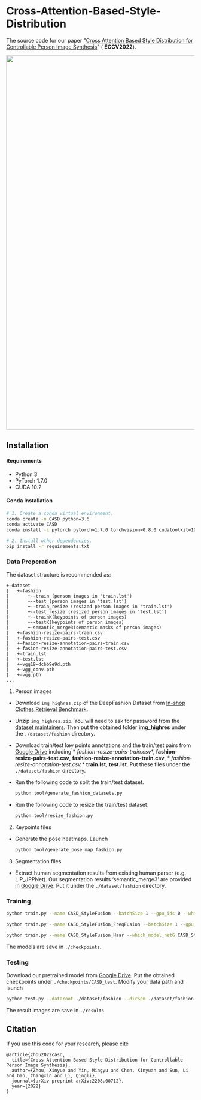 # Cross-Attention-Based-Style-Distribution

The source code for our
paper "[Cross Attention Based Style Distribution for Controllable Person Image Synthesis](https://arxiv.org/abs/2208.00712)" (
**ECCV2022**).

<p align='center'>  
  <img src='https://github.com/xyzhouo/CASD/blob/main/head_img3_00.png' width='1000'/>
</p>

## Installation

#### Requirements

- Python 3
- PyTorch 1.7.0
- CUDA 10.2

#### Conda Installation

``` bash
# 1. Create a conda virtual environment.
conda create -n CASD python=3.6
conda activate CASD
conda install -c pytorch pytorch=1.7.0 torchvision=0.8.0 cudatoolkit=10.2

# 2. Install other dependencies.
pip install -r requirements.txt
```

### Data Preperation

The dataset structure is recommended as:

```
+—dataset
|   +—fashion
|       +--train (person images in 'train.lst')
|       +--test (person images in 'test.lst')
|       +--train_resize (resized person images in 'train.lst')
|       +--test_resize (resized person images in 'test.lst')
|       +--trainK(keypoints of person images)
|       +--testK(keypoints of person images)
|       +—semantic_merge3(semantic masks of person images)
|   +—fashion-resize-pairs-train.csv
|   +—fashion-resize-pairs-test.csv
|   +—fasion-resize-annotation-pairs-train.csv
|   +—fasion-resize-annotation-pairs-test.csv
|   +—train.lst
|   +—test.lst
|   +—vgg19-dcbb9e9d.pth
|   +—vgg_conv.pth
|   +—vgg.pth
...
```

1. Person images

- Download `img_highres.zip` of the DeepFashion Dataset
  from [In-shop Clothes Retrieval Benchmark](https://drive.google.com/drive/folders/0B7EVK8r0v71pYkd5TzBiclMzR00).

- Unzip `img_highres.zip`. You will need to ask for password from
  the [dataset maintainers](http://mmlab.ie.cuhk.edu.hk/projects/DeepFashion/InShopRetrieval.html). Then put the
  obtained folder **img_highres** under the `./dataset/fashion` directory.

- Download train/test key points annotations and the train/test pairs
  from [Google Drive](https://drive.google.com/drive/folders/1qGRZUJY7QipLRDNQ0lhCubDPsJxmX2jK?usp=sharing) including *
  *fashion-resize-pairs-train.csv**, **fashion-resize-pairs-test.csv**, **fashion-resize-annotation-train.csv**, *
  *fashion-resize-annotation-test.csv,** **train.lst**, **test.lst**. Put these files under the  `./dataset/fashion`
  directory.

- Run the following code to split the train/test dataset.

  ```bash
  python tool/generate_fashion_datasets.py
  ```

- Run the following code to resize the train/test dataset.

  ```bash
  python tool/resize_fashion.py
  ``` 


2. Keypoints files

- Generate the pose heatmaps. Launch
  ```bash
  python tool/generate_pose_map_fashion.py
  ```

3. Segmentation files

- Extract human segmentation results from existing human parser (e.g. LIP_JPPNet). Our segmentation results
  ‘semantic_merge3’ are provided
  in [Google Drive](https://drive.google.com/drive/folders/1qGRZUJY7QipLRDNQ0lhCubDPsJxmX2jK?usp=sharing). Put it under
  the ```./dataset/fashion``` directory.

### Training

```bash
python train.py --name CASD_StyleFusion --batchSize 1 --gpu_ids 0 --which_model_netG CASD_StyleFusion --checkpoints_dir ./checkpoints
```

```bash
python train.py --name CASD_StyleFusion_FreqFusion --batchSize 1 --gpu_ids 0 --which_model_netG CASD_StyleFusion_FreqFusion 
```

```bash
python train.py --name CASD_StyleFusion_Haar --which_model_netG CASD_StyleFusion_Haar --batchSize 1 --gpu_ids 0  --nThreads 0
```

The models are save in `./checkpoints`.

### Testing

Download our pretrained model
from [Google Drive](https://drive.google.com/drive/folders/1qGRZUJY7QipLRDNQ0lhCubDPsJxmX2jK?usp=sharing). Put the
obtained checkpoints under `./checkpoints/CASD_test`. Modify your data path and launch

```bash
python test.py --dataroot ./dataset/fashion --dirSem ./dataset/fashion --pairLst ./dataset/fashion/fashion-resize-pairs-test.csv --checkpoints_dir ./checkpoints --results_dir ./results --name CASD_test --phase test  --batchSize 1  --gpu_ids 0 --which_model_netG CASD --which_epoch 1000
```

The result images are save in `./results`.

## Citation

If you use this code for your research, please cite

```
@article{zhou2022casd,
  title={Cross Attention Based Style Distribution for Controllable Person Image Synthesis},
  author={Zhou, Xinyue and Yin, Mingyu and Chen, Xinyuan and Sun, Li and Gao, Changxin and Li, Qingli},
  journal={arXiv preprint arXiv:2208.00712},
  year={2022}
}
```


